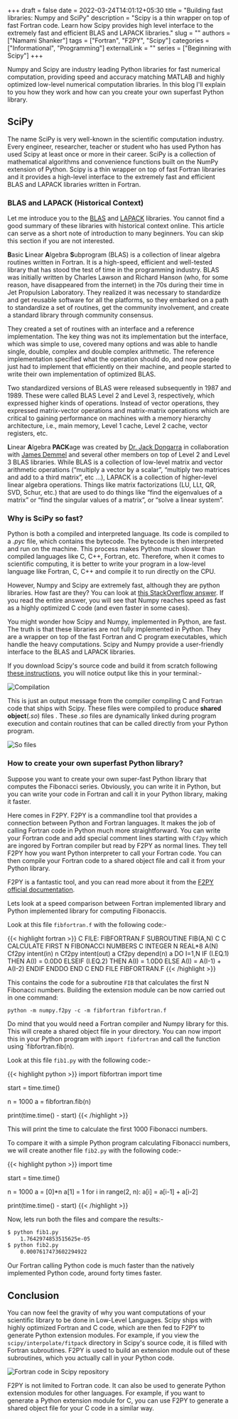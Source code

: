 +++ 
draft = false
date = 2022-03-24T14:01:12+05:30
title = "Building fast libraries: Numpy and SciPy"
description = "Scipy is a thin wrapper on top of fast Fortran code. Learn how Scipy provides high level interface to the extremely fast and efficient BLAS and LAPACK libraries."
slug = ""
authors = ["Namami Shanker"]
tags = ["Fortran", "F2PY", "Scipy"]
categories = ["Informational", "Programming"]
externalLink = ""
series = ["Beginning with Scipy"]
+++


Numpy and Scipy are industry leading Python libraries for fast numerical computation, providing speed and accuracy matching MATLAB and highly optimized low-level numerical computation libraries. In this blog I'll explain to you how they work and how can you create your own superfast Python library.

## SciPy

The name SciPy is very well-known in the scientific computation industry. Every engineer, researcher, teacher or student who has used Python has used Scipy at least once or more in their career. SciPy is a collection of mathematical algorithms and convenience functions built on the NumPy extension of Python. Scipy is a thin wrapper on top of fast Fortran libraries and it provides a high-level interface to the extremely fast and efficient BLAS and LAPACK libraries written in Fortran.

### BLAS and LAPACK (Historical Context)

Let me introduce you to the [BLAS](http://www.netlib.org/blas/) and [LAPACK](http://www.netlib.org/lapack/) libraries. You cannot find a good summary of these libraries with historical context online. This article can serve as a short note of introduction to many beginners. You can skip this section if you are not interested.

**B**asic **L**inear **A**lgebra **S**ubprogram (BLAS) is a collection of linear algebra routines written in Fortran. It is a high-speed, efficient and well-tested library that has stood the test of time in the programming industry. BLAS was initially written by Charles Lawson and Richard Hanson (who, for some reason, have disappeared from the internet) in the 70s during their time in Jet Propulsion Laboratory. They realized it was necessary to standardize and get reusable software for all the platforms, so they embarked on a path to standardize a set of routines, get the community involvement, and create a standard library through community consensus.

They created a set of routines with an interface and a reference implementation. The key thing was not its implementation but the interface, which was simple to use, covered many options and was able to handle single, double, complex and double complex arithmetic. The reference implementation specified what the operation should do, and now people just had to implement that efficiently on their machine, and people started to write their own implementation of optimized BLAS.

Two standardized versions of BLAS were released subsequently in 1987 and 1989. These were called BLAS Level 2 and Level 3, respectively, which expressed higher kinds of operations. Instead of vector operations, they expressed matrix-vector operations and matrix-matrix operations which are critical to gaining performance on machines with a memory hierarchy architecture, i.e., main memory, Level 1 cache, Level 2 cache, vector registers, etc.

**L**inear **A**lgebra **PACK**age was created by [Dr. Jack Dongarra](https://en.wikipedia.org/wiki/Jack_Dongarra) in collaboration with [James Demmel](https://en.wikipedia.org/wiki/James_Demmel) and several other members on top of  Level 2 and Level 3 BLAS libraries. While BLAS is a collection of low-level matrix and vector arithmetic operations (“multiply a vector by a scalar”, “multiply two matrices and add to a third matrix”, etc ...), LAPACK is a collection of higher-level linear algebra operations. Things like matrix factorizations (LU, LLt, QR, SVD, Schur, etc.) that are used to do things like “find the eigenvalues of a matrix” or “find the singular values of a matrix”, or “solve a linear system”.

### Why is SciPy so fast?

Python is both a compiled and interpreted language. Its code is compiled to a *.pyc* file, which contains the bytecode. The bytecode is then interpreted and run on the machine. This process makes Python much slower than compiled languages like C, C++, Fortran, etc. Therefore, when it comes to scientific computing, it is better to write your program in a low-level language like Fortran, C, C++ and compile it to run directly on the CPU.

However, Numpy and Scipy are extremely fast, although they are python libraries. How fast are they? You can look at [this StackOverflow answer](https://stackoverflow.com/a/51675509/13700295). If you read the entire answer, you will see that Numpy reaches speed as fast as a highly optimized C code (and even faster in some cases).

You might wonder how Scipy and Numpy,  implemented in Python, are fast. The truth is that these libraries are not fully implemented in Python. They are a wrapper on top of the fast Fortran and C program executables, which handle the heavy computations. Scipy and Numpy provide a user-friendly interface to the BLAS and LAPACK libraries.

If you download Scipy's source code and build it from scratch following [these instructions](https://docs.scipy.org/doc/scipy/dev/contributor/quickstart_ubuntu.html), you will notice output like this in your terminal:- 

![Compilation](https://i.imgur.com/v6rinJc.png)

This is just an output message from the compiler compiling C and Fortran code that ships with Scipy. These files were compiled to produce **shared object**(*.so*) files . These *.so* files are dynamically linked during program execution and contain routines that can be called directly from your Python program.

![So files](https://i.imgur.com/vFX5MOG.png)


### How to create your own superfast Python library?

Suppose you want to create your own super-fast Python library that computes the Fibonacci series. Obviously, you can write it in Python, but you can write your code in Fortran and call it in your Python library, making it faster.

Here comes in F2PY. F2PY is a commandline tool that provides a connection between Python and Fortran languages. It makes the job of calling Fortran code in Python much more straightforward. You can write your Fortran code and add special comment lines starting with `Cf2py` which are ingored by Fortran compiler but read by F2PY as normal lines. They tell F2PY how  you want Python interpreter to call your Fortran code. You can then compile your Fortran code to a shared object file and call it from your Python library.

F2PY is a fantastic tool, and you can read more about it from the [F2PY official documentation](https://numpy.org/doc/stable/f2py/).

Lets look at a speed comparison between Fortran implemented library and Python implemented library for computing Fibonaccis.

Look at this file `fibfortran.f` with the following code:-

{{< highlight fortran >}}
C FILE: FIBFORTRAN.F
      SUBROUTINE FIB(A,N)
C
C     CALCULATE FIRST N FIBONACCI NUMBERS
C
      INTEGER N
      REAL*8 A(N)
Cf2py intent(in) n
Cf2py intent(out) a
Cf2py depend(n) a
      DO I=1,N
         IF (I.EQ.1) THEN
            A(I) = 0.0D0
         ELSEIF (I.EQ.2) THEN
            A(I) = 1.0D0
         ELSE 
            A(I) = A(I-1) + A(I-2)
         ENDIF
      ENDDO
      END
C END FILE FIBFORTRAN.F
{{< /highlight >}}

This contains the code for a subroutine `FIB` that calculates the first N Fibonacci numbers. Building the extension module can be now carried out in one command:

```
python -m numpy.f2py -c -m fibfortran fibfortran.f
```
Do mind that you would need a Fortran compiler and Numpy library for this. This will create a shared object file in your directory. You can now import this in your Python program with `import fibfortran` and call the function using `fibfortran.fib(n).

Look at this file `fib1.py` with the following code:-

{{< highlight python >}}
import fibfortran
import time

start = time.time()

n = 1000
a = fibfortran.fib(n)

print(time.time() - start)
{{< /highlight >}}

This will print the time to calculate the first 1000 Fibonacci numbers.

To compare it with a simple Python program calculating Fibonacci numbers, we will create another file `fib2.py` with the following code:-

{{< highlight python >}}
import time

start = time.time()

n = 1000
a = [0]*n
a[1] = 1
for i in range(2, n):
	a[i] = a[i-1] + a[i-2]

print(time.time() - start)
{{< /highlight >}}

Now, lets run both the files and compare the results:-

````bash
$ python fib1.py 
	1.7642974853515625e-05
$ python fib2.py 
	0.0007617473602294922
````

Our Fortran calling Python code is much faster than the natively  implemented Python code, around forty times faster.

## Conclusion

You can now feel the gravity of why you want computations of your scientific library to be done in Low-Level Languages. Scipy ships with highly optimized Fortran and C code, which are then fed to F2PY to generate Python extension modules. For example, if you view the `scipy/interpolate/fitpack` directory in Scipy's source code, it is filled with Fortran subroutines. F2PY is used to build an extension module out of these subroutines, which you actually call in your Python code.

![Fortran code in Scipy repository](https://i.imgur.com/zEf3rUQ.png)

F2PY is not limited to Fortran code. It can also be used to generate Python extension modules for other languages. For example, if you want to generate a Python extension module for C, you can use F2PY to generate a shared object file for your C code in a similar way.